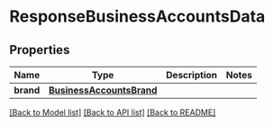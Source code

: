 # ResponseBusinessAccountsData

## Properties
Name | Type | Description | Notes
------------ | ------------- | ------------- | -------------
**brand** | [**BusinessAccountsBrand**](BusinessAccountsBrand.md) |  | 

[[Back to Model list]](../README.md#documentation-for-models) [[Back to API list]](../README.md#documentation-for-api-endpoints) [[Back to README]](../README.md)

